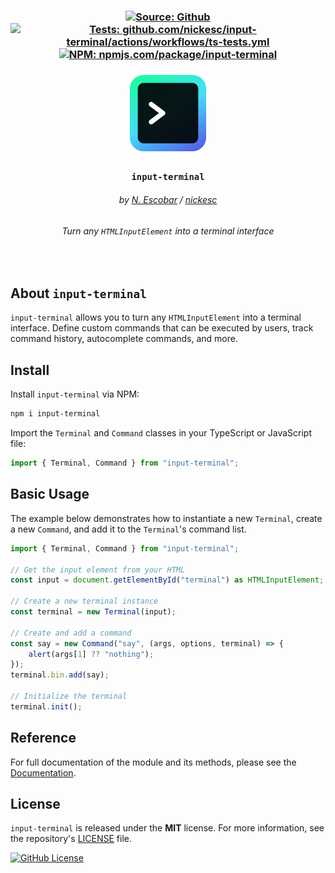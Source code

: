 <h3 align="center" >
  <div>
    <a href="https://github.com/nickesc/input-terminal"><img alt="Source: Github" src="https://img.shields.io/badge/source-github-brightgreen?style=for-the-badge&logo=github&labelColor=%23505050"></a>
    <a href="https://github.com/nickesc/input-terminal/actions/workflows/ts-tests.yml"><img alt="Tests: github.com/nickesc/input-terminal/actions/workflows/ts-tests.yml" src="https://img.shields.io/github/actions/workflow/status/nickesc/input-terminal/ts-tests.yml?logo=github&label=tests&logoColor=white&style=for-the-badge&labelColor=%23505050"></a>
    <br>
    <a href="https://www.npmjs.com/package/input-terminal"><img alt="NPM: npmjs.com/package/input-terminal" src="https://img.shields.io/npm/v/input-terminal?style=for-the-badge&logo=npm&logoColor=white&label=npm&color=%23C12127&labelColor=%23505050"></a>
  </div>
  <br>
  <img src="docs/icon.svg" width="128">
  <h3 align="center">
    <code>input-terminal</code>
  </h3>
  <h6 align="center">
    by <a href="https://nickesc.github.io">N. Escobar</a> / <a href="https://github.com/nickesc">nickesc</a>
  </h6>
  <h6 align="center">
    Turn any <code>HTMLInputElement</code> into a terminal interface
  </h6>
</h3>

<br>

## About `input-terminal`

`input-terminal` allows you to turn any `HTMLInputElement` into a terminal interface. Define custom commands that can be executed by users, track command history, autocomplete commands, and more.

## Install

Install `input-terminal` via NPM:

```sh
npm i input-terminal
```


Import the `Terminal` and `Command` classes in your TypeScript or JavaScript file:

```ts
import { Terminal, Command } from "input-terminal";
```

## Basic Usage

The example below demonstrates how to instantiate a new `Terminal`, create a new `Command`, and add it to the `Terminal`'s command list.

```ts
import { Terminal, Command } from "input-terminal";

// Get the input element from your HTML
const input = document.getElementById("terminal") as HTMLInputElement;

// Create a new terminal instance
const terminal = new Terminal(input);

// Create and add a command
const say = new Command("say", (args, options, terminal) => {
    alert(args[1] ?? "nothing");
});
terminal.bin.add(say);

// Initialize the terminal
terminal.init();
```

## Reference

For full documentation of the module and its methods, please see the [Documentation](https://nickesc.github.io/input-terminal).

## License

`input-terminal` is released under the **MIT** license. For more information, see the repository's [LICENSE](/LICENSE) file.

<a href="https://github.com/nickesc/input-terminal/blob/main/LICENSE"><img class="badge-img" alt="GitHub License" src="https://img.shields.io/github/license/nickesc/input-terminal?style=for-the-badge&labelColor=%23333&color=%230070ff"></a>

